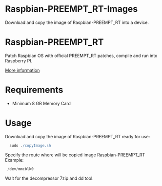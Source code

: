 Raspbian-PREEMPT_RT-Images
=================
Download and copy the image of Raspbian-PREEMPT_RT into a device.

Raspbian-PREEMPT_RT
=================
Patch Raspbian OS with official PREEMPT_RT patches, compile and run into Raspberry PI.

[More information](https://github.com/COSMEcontrol/Raspbian-PREEMPT_RT)

Requirements
==================
 * Minimum 8 GB Memory Card

Usage
=====
Download and copy the image of Raspbian-PREEMPT_RT ready for use:

```groovy
  sudo ./copyImage.sh
```
Specify the route where will be copied image Raspbian-PREEMPT_RT
Example:
 ```groovy
  /dev/mmcblk0
```
 Wait for the decompressor 7zip and dd tool.
